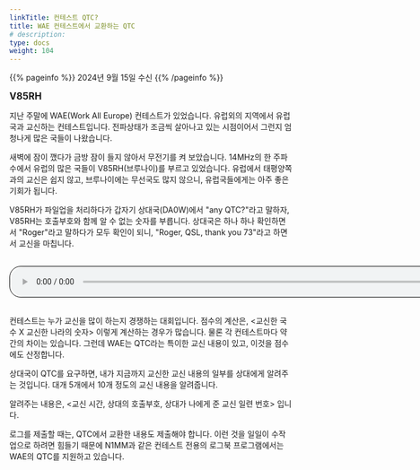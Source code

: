 ```yaml
---
linkTitle: 컨테스트 QTC?
title: WAE 컨테스트에서 교환하는 QTC
# description:
type: docs
weight: 104
---
```


{{% pageinfo %}}
2024년 9월 15일 수신
{{% /pageinfo %}}


<b><span style="font-size:120%">V85RH</span></b>

지난 주말에 WAE(Work All Europe) 컨테스트가 있었습니다. 유럽외의 지역에서 유럽국과 교신하는 컨테스트입니다. 전파상태가 조금씩 살아나고 있는 시점이어서 그런지 엄청나게 많은 국들이 나왔습니다.

새벽에 잠이 깼다가 금방 잠이 들지 않아서 무전기를 켜 보았습니다. 14MHz의 한 주파수에서 유럽의 많은 국들이 V85RH(브루나이)를 부르고 있었습니다. 유럽에서 태평양쪽과의 교신은 쉽지 않고, 브루나이에는 무선국도 많지 않으니, 유럽국들에게는 아주 좋은 기회가 됩니다.

V85RH가 파일업을 처리하다가 갑자기 상대국(DA0W)에서 "any QTC?"라고 말하자, V85RH는 호출부호와 함께 알 수 없는 숫자를 부릅니다. 상대국은 하나 하나 확인하면서 "Roger"라고 말하다가 모두 확인이 되니, "Roger, QSL, thank you 73"라고 하면서 교신을 마칩니다.

<br>
<audio style="width: 850px; border: 1px solid black; border-radius: 20px;"
src="https://blog.kakaocdn.net/dn/cBOtRd/btsJLhC5VJ5/ZzbUbYzyeQOeeFzjLgYD9K/tfile.mp3"
controls></audio>
<br><br>

컨테스트는 누가 교신을 많이 하는지 경쟁하는 대회입니다. 점수의 계산은, <교신한 국수 X 교신한 나라의 숫자> 이렇게 계산하는 경우가 많습니다. 물론 각 컨테스트마다 약간의 차이는 있습니다. 그런데 WAE는 QTC라는 특이한 교신 내용이 있고, 이것을 점수에도 산정합니다.

상대국이 QTC를 요구하면, 내가 지금까지 교신한 교신 내용의 일부를 상대에게 알려주는 것입니다. 대개 5개에서 10개 정도의 교신 내용을 알려줍니다.

알려주는 내용은, <교신 시간, 상대의 호출부호, 상대가 나에게 준 교신 일련 번호> 입니다.

로그를 제출할 때는, QTC에서 교환한 내용도 제출해야 합니다. 이런 것을 일일이 수작업으로 하려면 힘들기 때문에 N1MM과 같은 컨테스트 전용의 로그북 프로그램에서는 WAE의 QTC를 지원하고 있습니다.


<br>


